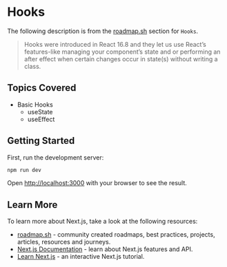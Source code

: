 # Hooks

The following description is from the [roadmap.sh](https://roadmap.sh/react) section for `Hooks`.

<blockquote>
Hooks were introduced in React 16.8 and they let us use React’s features-like managing your component’s state and or performing an after effect when certain changes occur in state(s) without writing a class.
</blockquote>

## Topics Covered

-   Basic Hooks
    - useState
    - useEffect

## Getting Started

First, run the development server:

```bash
npm run dev
```

Open [http://localhost:3000](http://localhost:3000) with your browser to see the result.

## Learn More

To learn more about Next.js, take a look at the following resources:

-   [roadmap.sh](https://roadmap.sh/) - community created roadmaps, best practices, projects, articles, resources and journeys.
-   [Next.js Documentation](https://nextjs.org/docs) - learn about Next.js features and API.
-   [Learn Next.js](https://nextjs.org/learn) - an interactive Next.js tutorial.
